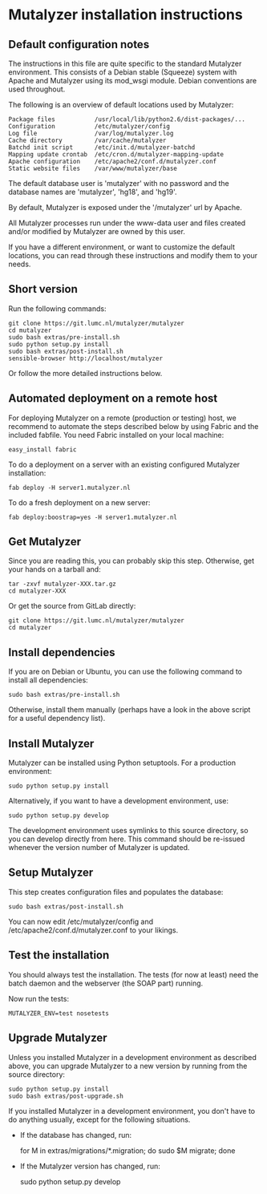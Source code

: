 Mutalyzer installation instructions
===================================


Default configuration notes
---------------------------

The instructions in this file are quite specific to the standard Mutalyzer
environment. This consists of a Debian stable (Squeeze) system with Apache
and Mutalyzer using its mod_wsgi module. Debian conventions are used
throughout.

The following is an overview of default locations used by Mutalyzer:

    Package files           /usr/local/lib/python2.6/dist-packages/...
    Configuration           /etc/mutalyzer/config
    Log file                /var/log/mutalyzer.log
    Cache directory         /var/cache/mutalyzer
    Batchd init script      /etc/init.d/mutalyzer-batchd
    Mapping update crontab  /etc/cron.d/mutalyzer-mapping-update
    Apache configuration    /etc/apache2/conf.d/mutalyzer.conf
    Static website files    /var/www/mutalyzer/base

The default database user is 'mutalyzer' with no password and the database
names are 'mutalyzer', 'hg18', and 'hg19'.

By default, Mutalyzer is exposed under the '/mutalyzer' url by Apache.

All Mutalyzer processes run under the www-data user and files created and/or
modified by Mutalyzer are owned by this user.

If you have a different environment, or want to customize the default
locations, you can read through these instructions and modify them to your
needs.


Short version
-------------

Run the following commands:

    git clone https://git.lumc.nl/mutalyzer/mutalyzer
    cd mutalyzer
    sudo bash extras/pre-install.sh
    sudo python setup.py install
    sudo bash extras/post-install.sh
    sensible-browser http://localhost/mutalyzer

Or follow the more detailed instructions below.


Automated deployment on a remote host
-------------------------------------

For deploying Mutalyzer on a remote (production or testing) host, we recommend
to automate the steps described below by using Fabric and the included
fabfile. You need Fabric installed on your local machine:

    easy_install fabric

To do a deployment on a server with an existing configured Mutalyzer
installation:

    fab deploy -H server1.mutalyzer.nl

To do a fresh deployment on a new server:

    fab deploy:boostrap=yes -H server1.mutalyzer.nl


Get Mutalyzer
-------------

Since you are reading this, you can probably skip this step. Otherwise, get
your hands on a tarball and:

    tar -zxvf mutalyzer-XXX.tar.gz
    cd mutalyzer-XXX

Or get the source from GitLab directly:

    git clone https://git.lumc.nl/mutalyzer/mutalyzer
    cd mutalyzer


Install dependencies
--------------------

If you are on Debian or Ubuntu, you can use the following command to install
all dependencies:

    sudo bash extras/pre-install.sh

Otherwise, install them manually (perhaps have a look in the above script for
a useful dependency list).


Install Mutalyzer
-----------------

Mutalyzer can be installed using Python setuptools. For a production
environment:

    sudo python setup.py install

Alternatively, if you want to have a development environment, use:

    sudo python setup.py develop

The development environment uses symlinks to this source directory, so you can
develop directly from here. This command should be re-issued whenever the
version number of Mutalyzer is updated.


Setup Mutalyzer
---------------

This step creates configuration files and populates the database:

    sudo bash extras/post-install.sh

You can now edit /etc/mutalyzer/config and /etc/apache2/conf.d/mutalyzer.conf
to your likings.


Test the installation
---------------------

You should always test the installation. The tests (for now at least) need
the batch daemon and the webserver (the SOAP part) running.

Now run the tests:

    MUTALYZER_ENV=test nosetests


Upgrade Mutalyzer
-----------------

Unless you installed Mutalyzer in a development environment as described
above, you can upgrade Mutalyzer to a new version by running from the source
directory:

    sudo python setup.py install
    sudo bash extras/post-upgrade.sh

If you installed Mutalyzer in a development environment, you don't have to
do anything usually, except for the following situations.

* If the database has changed, run:

    for M in extras/migrations/*.migration; do sudo $M migrate; done

* If the Mutalyzer version has changed, run:

    sudo python setup.py develop